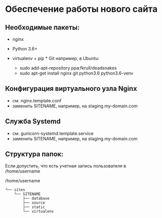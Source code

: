 Обеспечение работы нового сайта 
================================ 
## Необходимые пакеты:
* nginx
* Python 3.6+
* virtualenv + pip * Git
например, в Ubuntu:

  * sudo add-apt-repository ppa:fkrull/deadsnakes
  * sudo apt-get install nginx git python3.6 python3.6-venv

## Конфигурация виртуального узла Nginx
* см. nginx.template.conf
* заменить SITENAME, например, на staging.my-domain.com

## Служба Systemd
* см. gunicorn-systemd.template.service
* заменить SITENAME, например, на staging.my-domain.com

## Структура папок:
Если допустить, что есть учетная запись пользователя в /home/username

/home/username 

    └── sites
        └── SITENAME 
            ├── database
            ├── source 
            ├── static 
            └── virtualenv